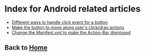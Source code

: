 # Index for Android related articles
- [Different ways to handle click event for a button](./0001_different_ways_to_handle_button_click.md)
- [Make the button to move along user's click/drag actions](./0002_move_button.md)
- [Change the Manifest.xml to make the Action-Bar dismissed](./0003_Change_Manifest_to_dismiss_action_bar.md)

## Back to [Home](../README.md)
